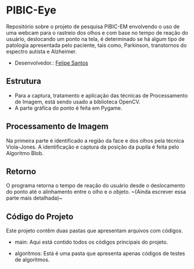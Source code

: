 # PIBIC-Eye
Repositório sobre o projeto de pesquisa PIBIC-EM envolvendo o uso de uma webcam para o rastreio dos olhos e com base no tempo de reação do usuário, deslocando um ponto na tela, é determinado se há algum tipo de patologia apresentada pelo paciente, tais como, Parkinson, transtornos do espectro autista e Alzheimer.

- Desenvolvedor.: [Felipe Santos](https://github.com/SageScroll18144)

## Estrutura
- Para a captura, tratamento e aplicação das técnicas de Processamento de Imagem, está sendo usado a biblioteca OpenCV.
- A parte gráfica do ponto é feita em Pygame.

## Processamento de Imagem
Na primeira parte é identificado a região da face e dos olhos pela técnica Viola-Jones. A identificação e captura da posição da pupila é feita pelo Algoritmo Blob. 

## Retorno 
O programa retorna o tempo de reação do usuário desde o deslocamento do ponto até o alinhamento entre o olho e o objeto.
~(Ainda escrever essa parte mais detalhada)~

## Código do Projeto
Este projeto contêm duas pastas que apresentam arquivos com códigos.

- main:
Aqui está contido todos os códigos principais do projeto.

- algoritmos:
Está é uma pasta que apresenta apenas códigos de testes de algoritmos.
